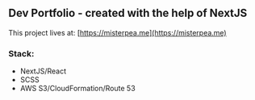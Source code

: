 ## Dev Portfolio - created with the help of NextJS
This project lives at: [https://misterpea.me](https://misterpea.me)

### Stack:
* NextJS/React
* SCSS
* AWS S3/CloudFormation/Route 53
